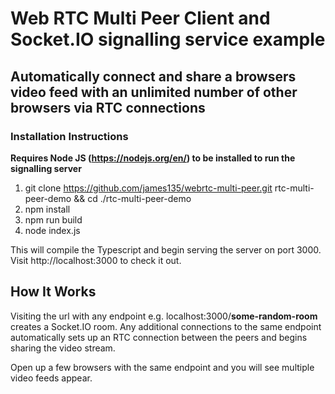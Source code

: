 # Web RTC Multi Peer Client and Socket.IO signalling service example

## Automatically connect and share a browsers video feed with an unlimited number of other browsers via RTC connections

### Installation Instructions

**Requires Node JS (https://nodejs.org/en/) to be installed to run the signalling server**

1. git clone https://github.com/james135/webrtc-multi-peer.git rtc-multi-peer-demo && cd ./rtc-multi-peer-demo
2. npm install
3. npm run build
4. node index.js

This will compile the Typescript and begin serving the server on port 3000. Visit http://localhost:3000 to check it out.

## How It Works

Visiting the url with any endpoint e.g. localhost:3000/**some-random-room** creates a Socket.IO room.
Any additional connections to the same endpoint automatically sets up an RTC connection between the peers and begins sharing the video stream.

Open up a few browsers with the same endpoint and you will see multiple video feeds appear.